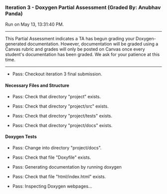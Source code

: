 ### Iteration 3 - Doxygen Partial Assessment (Graded By: Anubhav Panda)

Run on May 13, 13:31:40 PM.

<hr>

This Partial Assessment indicates a TA has begun grading your Doxygen-generated documentation. However, documentation will be graded using a Canvas rubric and grades will only be posted on Canvas once every student's documentation has been graded. We ask for your patience at this time.

<hr>

+ Pass: Checkout iteration 3 final submission.




#### Necessary Files and Structure

+ Pass: Check that directory "project" exists.

+ Pass: Check that directory "project/src" exists.

+ Pass: Check that directory "project/tests" exists.

+ Pass: Check that directory "project/docs" exists.


#### Doxygen Tests

+ Pass: Change into directory "project/docs".

+ Pass: Check that file "Doxyfile" exists.

+ Pass: Generating documentation by running doxygen

+ Pass: Check that file "html/index.html" exists.

+ Pass: Inspecting Doxygen webpages...



